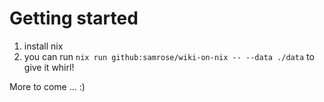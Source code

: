 # Getting started


1. install nix
2. you can run `nix run github:samrose/wiki-on-nix -- --data ./data` to give it whirl!


More to come ... :)



